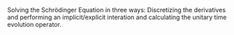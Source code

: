 Solving the Schrödinger Equation in three ways: Discretizing the derivatives and
performing an implicit/explicit interation and calculating the unitary time evolution operator.